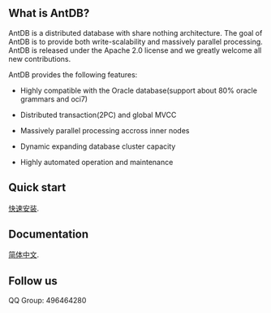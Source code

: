 ## What is AntDB?

AntDB is a distributed database with share nothing architecture. The goal of AntDB is to provide both write-scalability and massively parallel processing. AntDB is released under the Apache 2.0 license and we greatly welcome all new contributions.

AntDB provides the following features:

* Highly compatible with the Oracle database(support about 80% oracle
grammars and oci7)

* Distributed transaction(2PC) and global MVCC

* Massively parallel processing accross inner nodes
 
* Dynamic expanding database cluster capacity

* Highly automated operation and maintenance


## Quick start
[快速安装](https://github.com/ADBSQL/doc/blob/master/howAntdb.md).

## Documentation

[简体中文](https://github.com/MyCATApache/Mycat-doc).


## Follow us
QQ Group: 496464280
